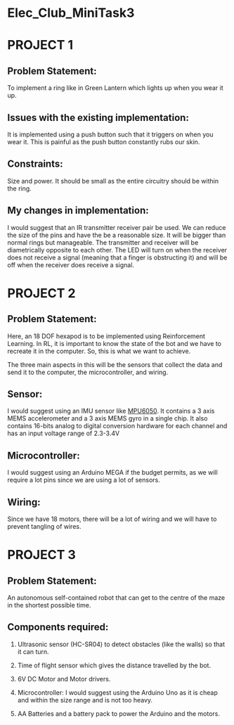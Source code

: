 # Elec_Club_MiniTask3
# PROJECT 1
## Problem Statement:
To implement a ring like in Green Lantern which lights up when you wear it up.

## Issues with the existing implementation:
It is implemented using a push button such that it triggers on when you wear it. This is painful as the push button constantly rubs our skin.

## Constraints:
Size and power. It should be small as the entire circuitry should be within the ring.

## My changes in implementation:
I would suggest that an IR transmitter receiver pair be used. We can reduce the size of the pins and have the be a reasonable size. It will be bigger than normal rings but manageable. The transmitter and receiver will be diametrically opposite to each other. The LED will turn on when the receiver does not receive a signal (meaning that a finger is obstructing it) and will be off when the receiver does receive a signal.

# PROJECT 2
## Problem Statement:
Here, an 18 DOF hexapod is to be implemented using Reinforcement Learning. In RL, it is important to know the state of the bot and we have to recreate it in the computer. So, this is what we want to achieve.

The three main aspects in this will be the sensors that collect the data and send it to the computer, the microcontroller, and wiring.

## Sensor:
I would suggest using an IMU sensor like [MPU6050](https://invensense.tdk.com/wp-content/uploads/2015/02/MPU-6000-Datasheet1.pdf). It contains a 3 axis MEMS accelerometer and a 3 axis MEMS gyro in a single chip. It also contains 16-bits analog to digital conversion hardware for each channel and has an input voltage range of 2.3-3.4V

## Microcontroller:
I would suggest using an Arduino MEGA if the budget permits, as we will require a lot pins since we are using a lot of sensors.

## Wiring:
Since we have 18 motors, there will be a lot of wiring and we will have to prevent tangling of wires. 

# PROJECT 3
## Problem Statement: 
An autonomous self-contained robot that can get to the centre of the maze in the shortest possible time.

## Components required: 
1. Ultrasonic sensor (HC-SR04) to detect obstacles (like the walls) so that it can turn.

2. Time of flight sensor which gives the distance travelled by the bot.

3. 6V DC Motor and Motor drivers.

4. Microcontroller: I would suggest using the Arduino Uno as it is cheap and within the size range and is not too heavy.

5. AA Batteries and a battery pack to power the Arduino and the motors.

